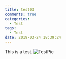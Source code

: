 ```yaml
---
title: test03
comments: true
categories:
  - Test
tags:
  - Test
date: 2019-03-24 18:39:24
---
```


This is a test.
![TestPic](1.png)